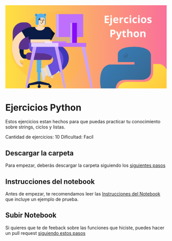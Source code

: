 <img src='./assets/Titular.png'>

# Ejercicios Python

Estos ejercicios estan hechos para que puedas practicar tu conocimiento sobre strings, ciclos y listas.

Cantidad de ejercicios: 10
Dificultad: Facíl

## Descargar la carpeta

Para empezar, deberás descargar la carpeta siguiendo los <a href='download.md'>siguientes pasos</a>

## Instrucciones del notebook
Antes de empezar, te recomendamos leer las <a href='instructions.md'>Instrucciones del Notebook</a> que incluye un ejemplo de prueba. 

## Subir Notebook
Si quieres que te de feeback sobre las funciones que hiciste, puedes hacer un pull request <a href='pullrequest.md'>siguiendo  estos pasos</a>
